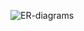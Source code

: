 ![ER-diagrams](https://user-images.githubusercontent.com/49093196/118673422-a9e88c80-b801-11eb-897f-c6a93e3df5f6.png)